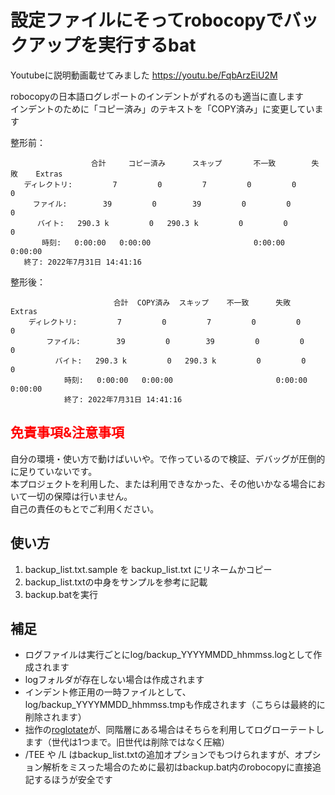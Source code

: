 # 設定ファイルにそってrobocopyでバックアップを実行するbat

Youtubeに説明動画載せてみました
https://youtu.be/FqbArzEiU2M

robocopyの日本語ログレポートのインデントがずれるのも適当に直します  
インデントのために「コピー済み」のテキストを「COPY済み」に変更しています

整形前：

	                  合計     コピー済み      スキップ       不一致        失敗    Extras
	   ディレクトリ:         7         0         7         0         0         0
	     ファイル:        39         0        39         0         0         0
	      バイト:   290.3 k         0   290.3 k         0         0         0
	       時刻:   0:00:00   0:00:00                       0:00:00   0:00:00
	   終了: 2022年7月31日 14:41:16

整形後：

	                       合計  COPY済み  スキップ    不一致      失敗    Extras 
	    ディレクトリ:         7         0         7         0         0         0 
	        ファイル:        39         0        39         0         0         0 
	          バイト:   290.3 k         0   290.3 k         0         0         0 
	            時刻:   0:00:00   0:00:00                       0:00:00   0:00:00 
	            終了: 2022年7月31日 14:41:16 

## <span style="color:red">免責事項&注意事項</span>

自分の環境・使い方で動けばいいや。で作っているので検証、デバッグが圧倒的に足りていないです。  
本プロジェクトを利用した、または利用できなかった、その他いかなる場合において一切の保障は行いません。  
自己の責任のもとでご利用ください。

## 使い方

1. backup_list.txt.sample を backup_list.txt にリネームかコピー
1. backup_list.txtの中身をサンプルを参考に記載
1. backup.batを実行

## 補足

- ログファイルは実行ごとにlog/backup_YYYYMMDD_hhmmss.logとして作成されます
- logフォルダが存在しない場合は作成されます
- インデント修正用の一時ファイルとして、log/backup_YYYYMMDD_hhmmss.tmpも作成されます（こちらは最終的に削除されます）
- 拙作の[roglotate](https://github.com/gachuchu/roglotate)が、同階層にある場合はそちらを利用してログローテートします（世代は1つまで。旧世代は削除ではなく圧縮）
- /TEE や /L はbackup_list.txtの追加オプションでもつけられますが、オプション解析をミスった場合のために最初はbackup.bat内のrobocopyに直接追記するほうが安全です
